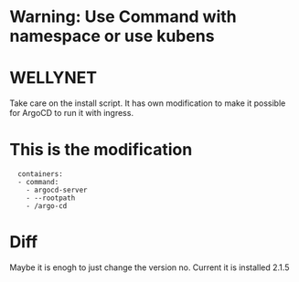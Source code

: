 # Warning: Use Command with namespace or use kubens

# WELLYNET

Take care on the install script. It has own modification to make it possible for ArgoCD to run it with ingress.

# This is the modification

      containers:
      - command:
        - argocd-server
        - --rootpath
        - /argo-cd

# Diff
Maybe it is enogh to just change the version no. Current it is installed 2.1.5
